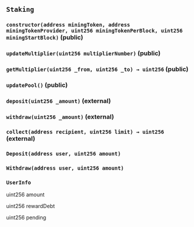 ## `Staking`






### `constructor(address miningToken, address miningTokenProvider, uint256 miningTokenPerBlock, uint256 miningStartBlock)` (public)





### `updateMultiplier(uint256 multiplierNumber)` (public)





### `getMultiplier(uint256 _from, uint256 _to) → uint256` (public)





### `updatePool()` (public)





### `deposit(uint256 _amount)` (external)





### `withdraw(uint256 _amount)` (external)





### `collect(address recipient, uint256 limit) → uint256` (external)






### `Deposit(address user, uint256 amount)`





### `Withdraw(address user, uint256 amount)`






### `UserInfo`


uint256 amount


uint256 rewardDebt


uint256 pending



